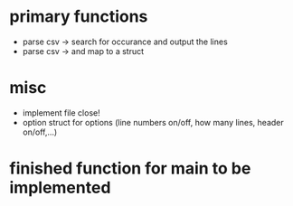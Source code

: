 
# primary functions
* parse csv -> search for occurance and output the lines
* parse csv -> and map to a struct

# misc
* implement file close!
* option struct for options (line numbers on/off, how many lines, header on/off,...)

# finished function for main to be implemented
